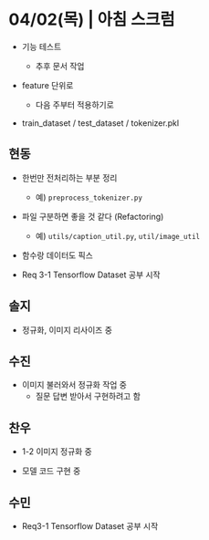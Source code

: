 # 04/02(목) | 아침 스크럼

- 기능 테스트
  - 추후 문서 작업

- feature 단위로
  - 다음 주부터 적용하기로
  
- train_dataset / test_dataset / tokenizer.pkl

## 현동

- 한번만 전처리하는 부분 정리
  - 예) `preprocess_tokenizer.py`
- 파일 구분하면 좋을 것 같다 (Refactoring)
  - 예)  `utils/caption_util.py`, `util/image_util`

- 함수랑 데이터도 픽스

- Req 3-1 Tensorflow Dataset 공부 시작

## 솔지

- 정규화, 이미지 리사이즈 중

## 수진

- 이미지 불러와서 정규화 작업 중
  - 질문 답변 받아서 구현하려고 함

## 찬우

- 1-2 이미지 정규화 중

- 모델 코드 구현 중

## 수민

- Req3-1 Tensorflow Dataset 공부 시작
